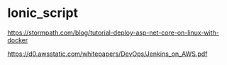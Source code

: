 # Ionic_script

https://stormpath.com/blog/tutorial-deploy-asp-net-core-on-linux-with-docker 

https://d0.awsstatic.com/whitepapers/DevOps/Jenkins_on_AWS.pdf 
